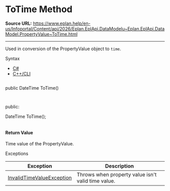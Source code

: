 # ToTime Method

**Source URL:** https://www.eplan.help/en-us/Infoportal/Content/api/2026/Eplan.EplApi.DataModelu~Eplan.EplApi.DataModel.PropertyValue~ToTime.html

---

Used in conversion of the PropertyValue object to `time`.

Syntax

- [C#](#i-syntax-CS)
- [C++/CLI](#i-syntax-CPP2005)

```
```
public DateTime ToTime()
```
```

```
```
public:

DateTime ToTime();
```
```

#### Return Value

Time value of the PropertyValue.

Exceptions

| Exception | Description |
| --- | --- |
| [InvalidTimeValueException](Eplan.EplApi.DataModelu~Eplan.EplApi.DataModel.InvalidTimeValueException.html) | Throws when property value isn't valid time value. |
